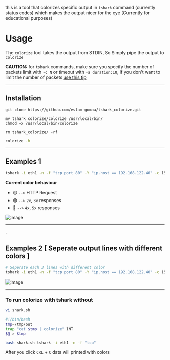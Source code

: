 
this is a tool that colorizes specific output in `tshark` command (currently status codes) which makes the output nicer for the eye (Currently for educational purposes)

# Usage

The `colorize` tool takes the output from STDIN, So Simply pipe the output to `colorize`

**CAUTION:** for `tshark` commands, make sure you specify the number of packets limit with `-c N` or timeout with `-a duration:10`, If you don't want to limit the number of packets [use this tip](https://github.com/eslam-gomaa/tshark_colorize#to-run-colorize-with-tshark-without)


---

## Installation

```
git clone https://github.com/eslam-gomaa/tshark_colorize.git

mv tshark_colorize/colorize /usr/local/bin/
chmod +x /usr/local/bin/colorize

rm tshark_colorize/ -rf
```

```bash
colorize -h
```

---


## Examples 1 

```bash
tshark -i eth1 -n -f "tcp port 80" -Y "ip.host == 192.168.122.40" -c 15 -a duration:10 | colorize
```


**Current color behaviour**

* 🟡  `-->`  HTTP Request
* 🟢  `-->`  `2x`, `3x` responses
* 🔴  `-->`  `4x`, `5x` responses

![image](https://user-images.githubusercontent.com/33789516/129970637-065ec7ec-6a00-4731-aba1-52b399ea470f.png)

---
.

## Examples 2  [ Seperate output lines with different colors ]



```bash
# Seperate each 3 lines with different color
tshark -i eth1 -n -f "tcp port 80" -Y "ip.host == 192.168.122.40" -c 15 -a duration:10 | colorize --lines 3
```

![image](https://user-images.githubusercontent.com/33789516/129970784-50e00bcd-4690-410d-8b30-3ff45944168d.png)


---

### To run colorize with tshark without

```bash
vi shark.sh
```
```bash
#!/bin/bash
tmp=/tmp/out
trap "cat $tmp | colorize" INT
$@ > $tmp
```

```bash
bash shark.sh tshark -i eth1 -n -f "tcp"
```

After you click `CRL` + `C` data will printed with colors


